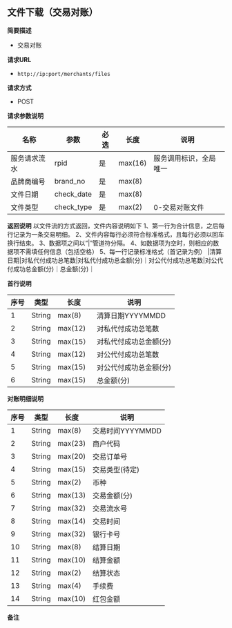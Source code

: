 ## 文件下载（交易对账）

**简要描述** 

- 交易对账

**请求URL** 

- `http://ip:port/merchants/files`

**请求方式**

- POST 

**请求参数说明** 

| **名称**     | **参数**   | **必选** | **长度** | **说明**     |
| ------------ | ---------- | ------------ | -------- | ------------ |
| 服务请求流水 | rpid       | 是           | max(16)  | 服务调用标识，全局唯一 |
| 品牌商编号   | brand_no   | 是           | max(8)   |              |
| 文件日期     | check_date | 是           | max(8)   |              |
| 文件类型     | check_type | 是           | max(2)   | 0-交易对账文件 |

**返回说明**
	以文件流的方式返回，文件内容说明如下 
1、第一行为合计信息，之后每行记录为一条交易明细。 
2、文件内容每行必须符合标准格式，且每行必须以回车换行结束。 
3、数据项之间以“|”管道符分隔。 
4、如数据项为空时，则相应的数据项不需填任何信息（包括空格）
5、每一行记录标准格式（首记录为例） |清算日期|对私代付成功总笔数|对私代付成功总金额(分)｜对公代付成功总笔数|对公代付成功总金额(分)｜总金额(分)｜

**首行说明**

| **序号** | **类型** | **长度** | **说明**               |
| -------- | -------- | -------- | ---------------------- |
| 1        | String   | max(8)   | 清算日期YYYYMMDD       |
| 2        | String   | max(12)  | 对私代付成功总笔数     |
| 3        | String   | max(15） | 对私代付成功总金额(分) |
| 4        | String   | max(12)  | 对公代付成功总笔数     |
| 5        | String   | max(15)  | 对公代付成功总金额(分) |
| 6        | String   | max(15)  | 总金额(分)             |

**对账明细说明**

| **序号** | **类型** | **长度** | **说明**         |
| -------- | -------- | -------- | ---------------- |
| 1        | String   | max(8)   | 交易时间YYYYMMDD |
| 2        | String   | max(23)  | 商户代码         |
| 3        | String   | max(20)  | 交易订单号       |
| 4        | String   | max(15)  | 交易类型(待定)   |
| 5        | String   | max(2)   | 币种             |
| 6        | String   | max(13)  | 交易金额(分)     |
| 7        | String   | max(32)  | 交易流水号       |
| 8        | String   | max(14)  | 交易时间         |
| 9        | String   | max(32)  | 银行卡号         |
| 10       | String   | max(8)   | 结算日期         |
| 11       | String   | max(10)  | 结算金额         |
| 12       | String   | max(2)   | 结算状态         |
| 13       | String   | max(4)   | 手续费           |
| 14       | String   | max(10)  | 红包金额         |

**备注** 